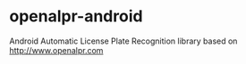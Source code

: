 # openalpr-android
Android Automatic License Plate Recognition library based on http://www.openalpr.com
